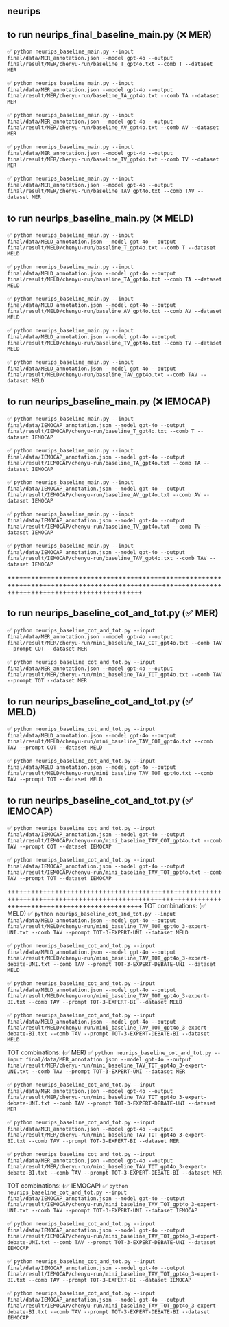## neurips

## to run neurips_final_baseline_main.py (❌ MER)

✅ `python neurips_baseline_main.py --input final/data/MER_annotation.json --model gpt-4o --output final/result/MER/chenyu-run/baseline_T_gpt4o.txt --comb T --dataset MER`

✅ `python neurips_baseline_main.py --input final/data/MER_annotation.json --model gpt-4o --output final/result/MER/chenyu-run/baseline_TA_gpt4o.txt --comb TA --dataset MER`

✅ `python neurips_baseline_main.py --input final/data/MER_annotation.json --model gpt-4o --output final/result/MER/chenyu-run/baseline_AV_gpt4o.txt --comb AV --dataset MER`

✅ `python neurips_baseline_main.py --input final/data/MER_annotation.json --model gpt-4o --output final/result/MER/chenyu-run/baseline_TV_gpt4o.txt --comb TV --dataset MER`

✅ `python neurips_baseline_main.py --input final/data/MER_annotation.json --model gpt-4o --output final/result/MER/chenyu-run/baseline_TAV_gpt4o.txt --comb TAV --dataset MER`

## to run neurips_baseline_main.py (❌ MELD)

✅ `python neurips_baseline_main.py --input final/data/MELD_annotation.json --model gpt-4o --output final/result/MELD/chenyu-run/baseline_T_gpt4o.txt --comb T --dataset MELD`

✅ `python neurips_baseline_main.py --input final/data/MELD_annotation.json --model gpt-4o --output final/result/MELD/chenyu-run/baseline_TA_gpt4o.txt --comb TA --dataset MELD`

✅ `python neurips_baseline_main.py --input final/data/MELD_annotation.json --model gpt-4o --output final/result/MELD/chenyu-run/baseline_AV_gpt4o.txt --comb AV --dataset MELD`

✅ `python neurips_baseline_main.py --input final/data/MELD_annotation.json --model gpt-4o --output final/result/MELD/chenyu-run/baseline_TV_gpt4o.txt --comb TV --dataset MELD`

✅ `python neurips_baseline_main.py --input final/data/MELD_annotation.json --model gpt-4o --output final/result/MELD/chenyu-run/baseline_TAV_gpt4o.txt --comb TAV --dataset MELD`

## to run neurips_baseline_main.py (❌ IEMOCAP)

✅ `python neurips_baseline_main.py --input final/data/IEMOCAP_annotation.json --model gpt-4o --output final/result/IEMOCAP/chenyu-run/baseline_T_gpt4o.txt --comb T --dataset IEMOCAP`

✅ `python neurips_baseline_main.py --input final/data/IEMOCAP_annotation.json --model gpt-4o --output final/result/IEMOCAP/chenyu-run/baseline_TA_gpt4o.txt --comb TA --dataset IEMOCAP`

✅ `python neurips_baseline_main.py --input final/data/IEMOCAP_annotation.json --model gpt-4o --output final/result/IEMOCAP/chenyu-run/baseline_AV_gpt4o.txt --comb AV --dataset IEMOCAP`

✅ `python neurips_baseline_main.py --input final/data/IEMOCAP_annotation.json --model gpt-4o --output final/result/IEMOCAP/chenyu-run/baseline_TV_gpt4o.txt --comb TV --dataset IEMOCAP`

✅ `python neurips_baseline_main.py --input final/data/IEMOCAP_annotation.json --model gpt-4o --output final/result/IEMOCAP/chenyu-run/baseline_TAV_gpt4o.txt --comb TAV --dataset IEMOCAP`

++++++++++++++++++++++++++++++++++++++++++++++++++++++++++++++++++++++++++++++++++++++++++++++++++++++++++++++++++++++++++++++++++++++++++++++

## to run neurips_baseline_cot_and_tot.py (✅ MER)

✅ `python neurips_baseline_cot_and_tot.py --input final/data/MER_annotation.json --model gpt-4o --output final/result/MER/chenyu-run/mini_baseline_TAV_COT_gpt4o.txt --comb TAV --prompt COT --dataset MER`

✅ `python neurips_baseline_cot_and_tot.py --input final/data/MER_annotation.json --model gpt-4o --output final/result/MER/chenyu-run/mini_baseline_TAV_TOT_gpt4o.txt --comb TAV --prompt TOT --dataset MER`

## to run neurips_baseline_cot_and_tot.py (✅ MELD)

✅ `python neurips_baseline_cot_and_tot.py --input final/data/MELD_annotation.json --model gpt-4o --output final/result/MELD/chenyu-run/mini_baseline_TAV_COT_gpt4o.txt --comb TAV --prompt COT --dataset MELD`

✅ `python neurips_baseline_cot_and_tot.py --input final/data/MELD_annotation.json --model gpt-4o --output final/result/MELD/chenyu-run/mini_baseline_TAV_TOT_gpt4o.txt --comb TAV --prompt TOT --dataset MELD`

## to run neurips_baseline_cot_and_tot.py (✅ IEMOCAP)

✅ `python neurips_baseline_cot_and_tot.py --input final/data/IEMOCAP_annotation.json --model gpt-4o --output final/result/IEMOCAP/chenyu-run/mini_baseline_TAV_COT_gpt4o.txt --comb TAV --prompt COT --dataset IEMOCAP`

✅ `python neurips_baseline_cot_and_tot.py --input final/data/IEMOCAP_annotation.json --model gpt-4o --output final/result/IEMOCAP/chenyu-run/mini_baseline_TAV_TOT_gpt4o.txt --comb TAV --prompt TOT --dataset IEMOCAP`

++++++++++++++++++++++++++++++++++++++++++++++++++++++++++++++++++++++++++++++++++++++++++++++++++++++++++++++++++++++++++++++++++++++++++++++
TOT combinations: (✅ MELD)
✅ `python neurips_baseline_cot_and_tot.py --input final/data/MELD_annotation.json --model gpt-4o --output final/result/MELD/chenyu-run/mini_baseline_TAV_TOT_gpt4o_3-expert-UNI.txt --comb TAV --prompt TOT-3-EXPERT-UNI --dataset MELD`

✅ `python neurips_baseline_cot_and_tot.py --input final/data/MELD_annotation.json --model gpt-4o --output final/result/MELD/chenyu-run/mini_baseline_TAV_TOT_gpt4o_3-expert-debate-UNI.txt --comb TAV --prompt TOT-3-EXPERT-DEBATE-UNI --dataset MELD`

✅ `python neurips_baseline_cot_and_tot.py --input final/data/MELD_annotation.json --model gpt-4o --output final/result/MELD/chenyu-run/mini_baseline_TAV_TOT_gpt4o_3-expert-BI.txt --comb TAV --prompt TOT-3-EXPERT-BI --dataset MELD`

✅ `python neurips_baseline_cot_and_tot.py --input final/data/MELD_annotation.json --model gpt-4o --output final/result/MELD/chenyu-run/mini_baseline_TAV_TOT_gpt4o_3-expert-debate-BI.txt --comb TAV --prompt TOT-3-EXPERT-DEBATE-BI --dataset MELD`

TOT combinations: (✅ MER)
✅ `python neurips_baseline_cot_and_tot.py --input final/data/MER_annotation.json --model gpt-4o --output final/result/MER/chenyu-run/mini_baseline_TAV_TOT_gpt4o_3-expert-UNI.txt --comb TAV --prompt TOT-3-EXPERT-UNI --dataset MER`

✅ `python neurips_baseline_cot_and_tot.py --input final/data/MER_annotation.json --model gpt-4o --output final/result/MER/chenyu-run/mini_baseline_TAV_TOT_gpt4o_3-expert-debate-UNI.txt --comb TAV --prompt TOT-3-EXPERT-DEBATE-UNI --dataset MER`

✅ `python neurips_baseline_cot_and_tot.py --input final/data/MER_annotation.json --model gpt-4o --output final/result/MER/chenyu-run/mini_baseline_TAV_TOT_gpt4o_3-expert-BI.txt --comb TAV --prompt TOT-3-EXPERT-BI --dataset MER`

✅ `python neurips_baseline_cot_and_tot.py --input final/data/MER_annotation.json --model gpt-4o --output final/result/MER/chenyu-run/mini_baseline_TAV_TOT_gpt4o_3-expert-debate-BI.txt --comb TAV --prompt TOT-3-EXPERT-DEBATE-BI --dataset MER`

TOT combinations: (✅ IEMOCAP)
✅ `python neurips_baseline_cot_and_tot.py --input final/data/IEMOCAP_annotation.json --model gpt-4o --output final/result/IEMOCAP/chenyu-run/mini_baseline_TAV_TOT_gpt4o_3-expert-UNI.txt --comb TAV --prompt TOT-3-EXPERT-UNI --dataset IEMOCAP`

✅ `python neurips_baseline_cot_and_tot.py --input final/data/IEMOCAP_annotation.json --model gpt-4o --output final/result/IEMOCAP/chenyu-run/mini_baseline_TAV_TOT_gpt4o_3-expert-debate-UNI.txt --comb TAV --prompt TOT-3-EXPERT-DEBATE-UNI --dataset IEMOCAP`

✅ `python neurips_baseline_cot_and_tot.py --input final/data/IEMOCAP_annotation.json --model gpt-4o --output final/result/IEMOCAP/chenyu-run/mini_baseline_TAV_TOT_gpt4o_3-expert-BI.txt --comb TAV --prompt TOT-3-EXPERT-BI --dataset IEMOCAP`

✅ `python neurips_baseline_cot_and_tot.py --input final/data/IEMOCAP_annotation.json --model gpt-4o --output final/result/IEMOCAP/chenyu-run/mini_baseline_TAV_TOT_gpt4o_3-expert-debate-BI.txt --comb TAV --prompt TOT-3-EXPERT-DEBATE-BI --dataset IEMOCAP`
